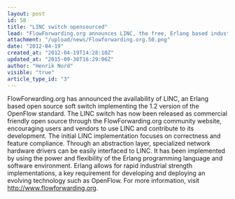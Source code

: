 ```yaml
---
layout: post
id: 58
title: "LINC switch opensourced"
lead: "FlowForwarding.org announces LINC, the free, Erlang based industry supported, OpenFlow soft-switch supporting OpenFlow 1.2! "
attachment: "/upload/news/Flowforwarding.org.50.png"
date: "2012-04-19"
created_at: "2012-04-19T14:28:10Z"
updated_at: "2015-09-30T16:29:06Z"
author: "Henrik Nord"
visible: "true"
article_type_id: "3"
---
```


 FlowForwarding.org has announced the availability of LINC, an Erlang based open source soft switch implementing the 1.2 version of the OpenFlow standard. The LINC switch has now been released as commercial friendly open source through the FlowForwarding.org community website, encouraging users and vendors to use LINC and contribute to its development. The initial LINC implementation focuses on correctness and feature compliance. Through an abstraction layer, specialized network hardware drivers can be easily interfaced to LINC. It has been implemented by using the power and flexibility of the Erlang programming language and software environment. Erlang allows for rapid industrial strength implementations, a key requirement for developing and deploying an evolving technology such as OpenFlow. For more information, visit <http://www.flowforwarding.org>.
